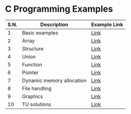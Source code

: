 # C Programming Examples

| S.N. | Description               | Example Link                               |
| ---- | ------------------------- | ------------------------------------------ |
| 1    | Basic examples            | [Link](examples)                           |
| 2    | Array                     | [Link](chapters/array)                     |
| 3    | Structure                 | [Link](chapters/structure)                 |
| 4    | Union                     | [Link](chapters/union)                     |
| 5    | Function                  | [Link](chapters/function)                  |
| 6    | Pointer                   | [Link](chapters/pointer)                   |
| 7    | Dynamic memory allocation | [Link](chapters/dynamic-memory-allocation) |
| 8    | File handling             | [Link](chapters/file-handling)             |
| 9    | Graphics                  | [Link](chapters/graphics)                  |
| 10   | TU solutions              | [Link](TU-solutions)                       |
